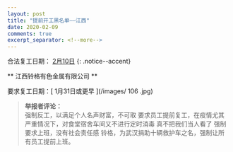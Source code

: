 ```yaml
---
layout: post
title: "提前开工黑名单——江西"
date: 2020-02-09
comments: true
excerpt_separator: <!--more-->
---
```


合法复工日期： [2月10日](http://amr.jiangxi.gov.cn/art/2020/2/8/art_33322_1497391.html)
{: .notice--accent}


**	江西铃格有色金属有限公司	**

要求复工日期：[	1月31日或更早	](/images/	106	.jpg)
> **举报者评论：**	
> 强制反工，以满足个人名声财富，不可取
> 要求员工提前复工，在疫情尤其严重情况下，对食堂宿舍车间又不进行定时消毒
> 真不把我们当人看了
> 强制要求上班，没有社会责任感
> 铃格，为武汉捐助十辆救护车之名，强制让所有员工提前上班。



<!--more-->